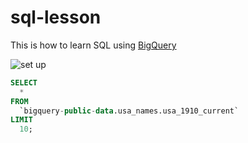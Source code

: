 # sql-lesson

This is how to learn SQL using [BigQuery](https://console.cloud.google.com/bigquery)

![set up]()

```sql
SELECT
  *
FROM
  `bigquery-public-data.usa_names.usa_1910_current`
LIMIT
  10;
 ```
